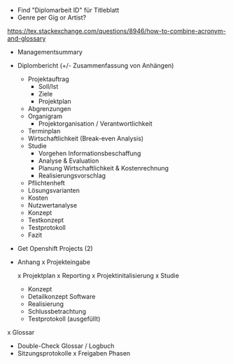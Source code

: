 - Find "Diplomarbeit ID" für Titleblatt
- Genre per Gig or Artist?

https://tex.stackexchange.com/questions/8946/how-to-combine-acronym-and-glossary

- Managementsummary
- Diplombericht (+/- Zusammenfassung von Anhängen)
  - Projektauftrag
    - Soll/Ist
    - Ziele
    - Projektplan
  - Abgrenzungen
  - Organigram
    - Projektorganisation / Verantwortlichkeit
  - Terminplan
  - Wirtschaftlichkeit (Break-even Analysis)
  - Studie
    - Vorgehen Informationsbeschaffung
    - Analyse & Evaluation
    - Planung Wirtschaftlichkeit & Kostenrechnung
    - Realisierungsvorschlag
  - Pflichtenheft
  - Lösungsvarianten
  - Kosten
  - Nutzwertanalyse
  - Konzept
  - Testkonzept
  - Testprotokoll
  - Fazit
- Get Openshift Projects (2)

- Anhang
  x Projekteingabe

  x Projektplan
    x Reporting
  x Projektinitalisierung
  x Studie
  - Konzept
  - Detailkonzept Software
  - Realisierung
  - Schlussbetrachtung
  - Testprotokoll (ausgefüllt)

x Glossar
- Double-Check Glossar
/ Logbuch
- Sitzungsprotokolle
x Freigaben Phasen
